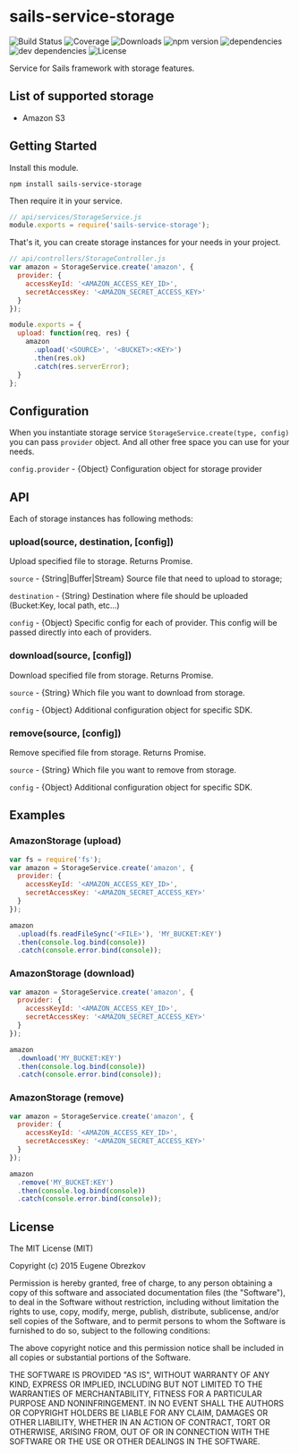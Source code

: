 # sails-service-storage

![Build Status](https://img.shields.io/travis/ghaiklor/sails-service-storage.svg) ![Coverage](https://img.shields.io/coveralls/ghaiklor/sails-service-storage.svg) ![Downloads](https://img.shields.io/npm/dm/sails-service-storage.svg) ![npm version](https://img.shields.io/npm/v/sails-service-storage.svg) ![dependencies](https://img.shields.io/david/ghaiklor/sails-service-storage.svg) ![dev dependencies](https://img.shields.io/david/dev/ghaiklor/sails-service-storage.svg) ![License](https://img.shields.io/npm/l/sails-service-storage.svg)

Service for Sails framework with storage features.

## List of supported storage

- Amazon S3

## Getting Started

Install this module.

```shell
npm install sails-service-storage
```

Then require it in your service.

```javascript
// api/services/StorageService.js
module.exports = require('sails-service-storage');
```

That's it, you can create storage instances for your needs in your project.

```javascript
// api/controllers/StorageController.js
var amazon = StorageService.create('amazon', {
  provider: {
    accessKeyId: '<AMAZON_ACCESS_KEY_ID>',
    secretAccessKey: '<AMAZON_SECRET_ACCESS_KEY>'
  }
});

module.exports = {
  upload: function(req, res) {
    amazon
      .upload('<SOURCE>', '<BUCKET>:<KEY>')
      .then(res.ok)
      .catch(res.serverError);
  }
};
```

## Configuration

When you instantiate storage service `StorageService.create(type, config)` you can pass `provider` object.
And all other free space you can use for your needs.

`config.provider` - {Object} Configuration object for storage provider

## API

Each of storage instances has following methods:

### upload(source, destination, [config])

Upload specified file to storage. Returns Promise.

`source` - {String|Buffer|Stream} Source file that need to upload to storage;

`destination` - {String} Destination where file should be uploaded (Bucket:Key, local path, etc...)

`config` - {Object} Specific config for each of provider. This config will be passed directly into each of providers.

### download(source, [config])

Download specified file from storage. Returns Promise.

`source` - {String} Which file you want to download from storage.

`config` - {Object} Additional configuration object for specific SDK.

### remove(source, [config])

Remove specified file from storage. Returns Promise.

`source` - {String} Which file you want to remove from storage.

`config` - {Object} Additional configuration object for specific SDK.

## Examples

### AmazonStorage (upload)

```javascript
var fs = require('fs');
var amazon = StorageService.create('amazon', {
  provider: {
    accessKeyId: '<AMAZON_ACCESS_KEY_ID>',
    secretAccessKey: '<AMAZON_SECRET_ACCESS_KEY>'
  }
});

amazon
  .upload(fs.readFileSync('<FILE>'), 'MY_BUCKET:KEY')
  .then(console.log.bind(console))
  .catch(console.error.bind(console));
```

### AmazonStorage (download)

```javascript
var amazon = StorageService.create('amazon', {
  provider: {
    accessKeyId: '<AMAZON_ACCESS_KEY_ID>',
    secretAccessKey: '<AMAZON_SECRET_ACCESS_KEY>'
  }
});

amazon
  .download('MY_BUCKET:KEY')
  .then(console.log.bind(console))
  .catch(console.error.bind(console));
```

### AmazonStorage (remove)

```javascript
var amazon = StorageService.create('amazon', {
  provider: {
    accessKeyId: '<AMAZON_ACCESS_KEY_ID>',
    secretAccessKey: '<AMAZON_SECRET_ACCESS_KEY>'
  }
});

amazon
  .remove('MY_BUCKET:KEY')
  .then(console.log.bind(console))
  .catch(console.error.bind(console));
```

## License

The MIT License (MIT)

Copyright (c) 2015 Eugene Obrezkov

Permission is hereby granted, free of charge, to any person obtaining a copy
of this software and associated documentation files (the "Software"), to deal
in the Software without restriction, including without limitation the rights
to use, copy, modify, merge, publish, distribute, sublicense, and/or sell
copies of the Software, and to permit persons to whom the Software is
furnished to do so, subject to the following conditions:

The above copyright notice and this permission notice shall be included in all
copies or substantial portions of the Software.

THE SOFTWARE IS PROVIDED "AS IS", WITHOUT WARRANTY OF ANY KIND, EXPRESS OR
IMPLIED, INCLUDING BUT NOT LIMITED TO THE WARRANTIES OF MERCHANTABILITY,
FITNESS FOR A PARTICULAR PURPOSE AND NONINFRINGEMENT. IN NO EVENT SHALL THE
AUTHORS OR COPYRIGHT HOLDERS BE LIABLE FOR ANY CLAIM, DAMAGES OR OTHER
LIABILITY, WHETHER IN AN ACTION OF CONTRACT, TORT OR OTHERWISE, ARISING FROM,
OUT OF OR IN CONNECTION WITH THE SOFTWARE OR THE USE OR OTHER DEALINGS IN THE
SOFTWARE.
